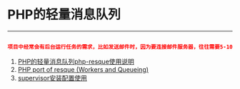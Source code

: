 # PHP的轻量消息队列
---

```json

项目中经常会有后台运行任务的需求，比如发送邮件时，因为要连接邮件服务器，往往需要5-10秒甚至更长时间，如果能先给用户一个成功的提示信息，然后在后台慢慢处理发送邮件的操作，显然会有更好的用户体验。

```


1. [PHP的轻量消息队列php-resque使用说明](http://avnpc.com/pages/run-background-task-by-php-resque)
2. [PHP port of resque (Workers and Queueing)](https://github.com/chrisboulton/php-resque)
3. [supervisor安装配置使用](http://www.lambq.com/2016/05/11/supervisor-install-and-config/)
